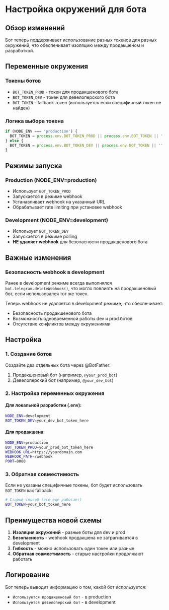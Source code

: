 # Настройка окружений для бота

## Обзор изменений

Бот теперь поддерживает использование разных токенов для разных окружений, что обеспечивает изоляцию между продакшеном и разработкой.

## Переменные окружения

### Токены ботов

- `BOT_TOKEN_PROD` - токен для продакшенового бота
- `BOT_TOKEN_DEV` - токен для девелоперского бота
- `BOT_TOKEN` - fallback токен (используется если специфичный токен не найден)

### Логика выбора токена

```typescript
if (NODE_ENV === 'production') {
  BOT_TOKEN = process.env.BOT_TOKEN_PROD || process.env.BOT_TOKEN || '';
} else {
  BOT_TOKEN = process.env.BOT_TOKEN_DEV || process.env.BOT_TOKEN || '';
}
```

## Режимы запуска

### Production (NODE_ENV=production)
- Использует `BOT_TOKEN_PROD`
- Запускается в режиме webhook
- Устанавливает webhook на указанный URL
- Обрабатывает rate limiting при установке webhook

### Development (NODE_ENV=development)
- Использует `BOT_TOKEN_DEV`
- Запускается в режиме polling
- **НЕ удаляет webhook** для безопасности продакшенового бота

## Важные изменения

### Безопасность webhook в development

Ранее в development режиме всегда выполнялся `bot.telegram.deleteWebhook()`, что могло повлиять на продакшеновый бот, если использовался тот же токен.

Теперь webhook не удаляется в development режиме, что обеспечивает:
- Безопасность продакшенового бота
- Возможность одновременной работы dev и prod ботов
- Отсутствие конфликтов между окружениями

## Настройка

### 1. Создание ботов

Создайте два отдельных бота через @BotFather:
1. Продакшеновый бот (например, `@your_prod_bot`)
2. Девелоперский бот (например, `@your_dev_bot`)

### 2. Настройка переменных окружения

#### Для локальной разработки (.env):
```bash
NODE_ENV=development
BOT_TOKEN_DEV=your_dev_bot_token_here
```

#### Для продакшена:
```bash
NODE_ENV=production
BOT_TOKEN_PROD=your_prod_bot_token_here
WEBHOOK_URL=https://yourdomain.com
WEBHOOK_PATH=/webhook
PORT=8080
```

### 3. Обратная совместимость

Если не указаны специфичные токены, бот будет использовать `BOT_TOKEN` как fallback:

```bash
# Старый способ (все еще работает)
BOT_TOKEN=your_bot_token_here
```

## Преимущества новой схемы

1. **Изоляция окружений** - разные боты для dev и prod
2. **Безопасность** - webhook продакшена не затрагивается в development
3. **Гибкость** - можно использовать один токен или разные
4. **Обратная совместимость** - старые настройки продолжают работать

## Логирование

Бот теперь выводит информацию о том, какой бот используется:
- `Используется продакшеновый бот` - в production
- `Используется девелоперский бот` - в development
